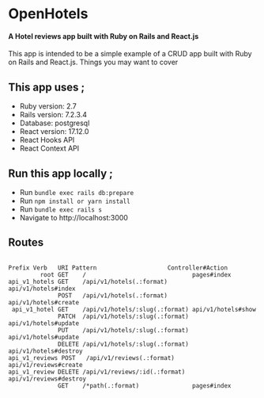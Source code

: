 # OpenHotels

#### A Hotel reviews app built with Ruby on Rails and React.js
This app is intended to be a simple example of a CRUD app built with Ruby on Rails and React.js.
Things you may want to cover

## This app uses ;
  - Ruby version: 2.7
  - Rails version: 7.2.3.4
  - Database: postgresql
  - React version: 17.12.0
  - React Hooks API
  - React Context API
  
## Run this app locally ;
  - Run `bundle exec rails db:prepare`
  - Run `npm install or yarn install`
  - Run `bundle exec rails s`
  - Navigate to http://localhost:3000

## Routes

 ```` 
 
 Prefix Verb   URI Pattern                    Controller#Action
          root GET    /                              pages#index
 api_v1_hotels GET    /api/v1/hotels(.:format)       api/v1/hotels#index
               POST   /api/v1/hotels(.:format)       api/v1/hotels#create
  api_v1_hotel GET    /api/v1/hotels/:slug(.:format) api/v1/hotels#show
               PATCH  /api/v1/hotels/:slug(.:format) api/v1/hotels#update
               PUT    /api/v1/hotels/:slug(.:format) api/v1/hotels#update
               DELETE /api/v1/hotels/:slug(.:format) api/v1/hotels#destroy
api_v1_reviews POST   /api/v1/reviews(.:format)      api/v1/reviews#create
 api_v1_review DELETE /api/v1/reviews/:id(.:format)  api/v1/reviews#destroy
               GET    /*path(.:format)               pages#index
            
 ```` 
